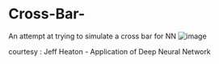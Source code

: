 # Cross-Bar-
An attempt at trying to simulate a cross bar for NN
![image](https://github.com/smrithigUCI/Cross-Bar-/assets/123223145/07ea2b12-3d64-4375-a2d8-4168f2cb4152)

courtesy : Jeff Heaton - Application of Deep Neural Network


